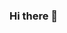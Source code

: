 ### Hi there 👋

<!--
I am Kattia Contreras!!![MatrixMatrixCodeGIF](https://github.com/Kty26/Kty26/assets/118118510/8898973e-6eb1-4fc9-beed-e2088d02e58e)
![StickerGIF](https://github.com/Kty26/Kty26/assets/118118510/0e2f618e-17f4-4b66-ae45-664ad103464c)

-->
